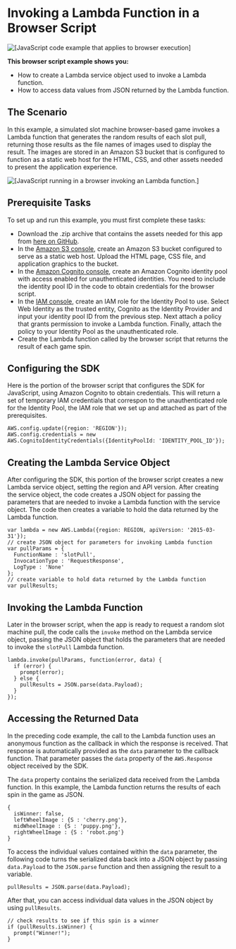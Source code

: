 # Invoking a Lambda Function in a Browser Script<a name="browser-invoke-lambda-function-example"></a>

![\[JavaScript code example that applies to browser execution\]](http://docs.aws.amazon.com/sdk-for-javascript/v2/developer-guide/images/browsericon.png)

**This browser script example shows you:**
+ How to create a Lambda service object used to invoke a Lambda function\.
+ How to access data values from JSON returned by the Lambda function\.

## The Scenario<a name="browser-invoke-lambda-function-example-scenario"></a>

In this example, a simulated slot machine browser\-based game invokes a Lambda function that generates the random results of each slot pull, returning those results as the file names of images used to display the result\. The images are stored in an Amazon S3 bucket that is configured to function as a static web host for the HTML, CSS, and other assets needed to present the application experience\.

![\[JavaScript running in a browser invoking an Lambda function.\]](http://docs.aws.amazon.com/sdk-for-javascript/v2/developer-guide/images/invoking-lambda-from-browser.png)

## Prerequisite Tasks<a name="browser-invoke-lambda-function-example-prerequisites"></a>

To set up and run this example, you must first complete these tasks:
+ Download the \.zip archive that contains the assets needed for this app from [here on GitHub](https://github.com/awsdocs/aws-doc-sdk-examples/blob/master/javascript/example_code/lambda/tutorial/slotassets.zip)\.
+ In the [Amazon S3 console](https://console.aws.amazon.com/s3/), create an Amazon S3 bucket configured to serve as a static web host\. Upload the HTML page, CSS file, and application graphics to the bucket\.
+ In the [Amazon Cognito console](https://console.aws.amazon.com/cognito/), create an Amazon Cognito identity pool with access enabled for unauthenticated identities\. You need to include the identity pool ID in the code to obtain credentials for the browser script\.
+ In the [IAM console](https://console.aws.amazon.com/iam/), create an IAM role for the Identity Pool to use\. Select Web Identity as the trusted entity, Cognito as the Identity Provider and input your identity pool ID from the previous step\. Next attach a policy that grants permission to invoke a Lambda function\. Finally, attach the policy to your Identity Pool as the unauthenticated role\.
+ Create the Lambda function called by the browser script that returns the result of each game spin\.

## Configuring the SDK<a name="browser-invoke-lambda-function-example-sdk"></a>

Here is the portion of the browser script that configures the SDK for JavaScript, using Amazon Cognito to obtain credentials\. This will return a set of temporary IAM credentials that correspon to the unauthenticated role for the Identity Pool, the IAM role that we set up and attached as part of the prerequisites.

```
AWS.config.update({region: 'REGION'});
AWS.config.credentials = new AWS.CognitoIdentityCredentials({IdentityPoolId: 'IDENTITY_POOL_ID'});
```

## Creating the Lambda Service Object<a name="w4aac22c25c13c15"></a>

After configuring the SDK, this portion of the browser script creates a new Lambda service object, setting the region and API version\. After creating the service object, the code creates a JSON object for passing the parameters that are needed to invoke a Lambda function with the service object\. The code then creates a variable to hold the data returned by the Lambda function\.

```
var lambda = new AWS.Lambda({region: REGION, apiVersion: '2015-03-31'});
// create JSON object for parameters for invoking Lambda function
var pullParams = {
  FunctionName : 'slotPull',
  InvocationType : 'RequestResponse',
  LogType : 'None'
};
// create variable to hold data returned by the Lambda function
var pullResults;
```

## Invoking the Lambda Function<a name="browser-invoke-lambda-function-example-invoking-lambda-function"></a>

Later in the browser script, when the app is ready to request a random slot machine pull, the code calls the `invoke` method on the Lambda service object, passing the JSON object that holds the parameters that are needed to invoke the `slotPull` Lambda function\.

```
lambda.invoke(pullParams, function(error, data) {
  if (error) {
    prompt(error);
  } else {
    pullResults = JSON.parse(data.Payload);
  }
});
```

## Accessing the Returned Data<a name="browser-invoke-lambda-function-example-returned-data"></a>

In the preceding code example, the call to the Lambda function uses an anonymous function as the callback in which the response is received\. That response is automatically provided as the `data` parameter to the callback function\. That parameter passes the `data` property of the `AWS.Response` object received by the SDK\.

The `data` property contains the serialized data received from the Lambda function\. In this example, the Lambda function returns the results of each spin in the game as JSON\.

```
{ 
  isWinner: false,
  leftWheelImage : {S : 'cherry.png'},
  midWheelImage : {S : 'puppy.png'},
  rightWheelImage : {S : 'robot.png'}
}
```

To access the individual values contained within the `data` parameter, the following code turns the serialized data back into a JSON object by passing `data.Payload` to the `JSON.parse` function and then assigning the result to a variable\.

```
pullResults = JSON.parse(data.Payload);
```

After that, you can access individual data values in the JSON object by using `pullResults`\.

```
// check results to see if this spin is a winner
if (pullResults.isWinner) {
  prompt("Winner!");
}
```
